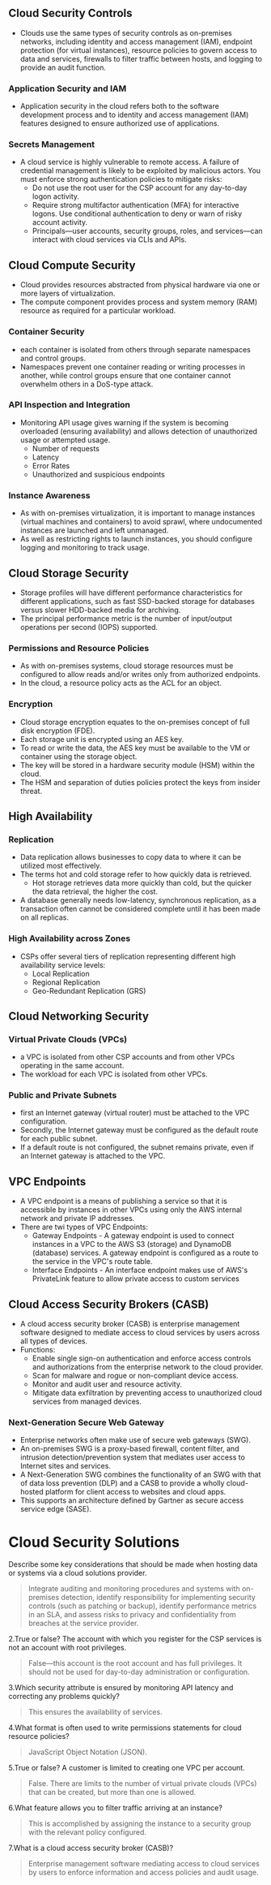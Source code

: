 ## Cloud Security Controls
 
 - Clouds use the same types of security controls as on-premises networks, including identity and access management (IAM), endpoint protection (for virtual instances), resource policies to govern access to data and services, firewalls to filter traffic between hosts, and logging to provide an audit function.


### Application Security and IAM

 -  Application security in the cloud refers both to the software development process and to identity and access management (IAM) features designed to ensure authorized use of applications.

### Secrets Management

 - A cloud service is highly vulnerable to remote access. A failure of credential management is likely to be exploited by malicious actors. You must enforce strong authentication policies to mitigate risks:
   - Do not use the root user for the CSP account for any day-to-day logon activity.
   - Require strong multifactor authentication (MFA) for interactive logons. Use conditional authentication to deny or warn of risky account activity.
   - Principals—user accounts, security groups, roles, and services—can interact with cloud services via CLIs and APIs.

## Cloud Compute Security

 - Cloud provides resources abstracted from physical hardware via one or more layers of virtualization. 
 - The compute component provides process and system memory (RAM) resource as required for a particular workload. 

### Container Security

 - each container is isolated from others through separate namespaces and control groups.
 - Namespaces prevent one container reading or writing processes in another, while control groups ensure that one container cannot overwhelm others in a DoS-type attack.

### API Inspection and Integration

 - Monitoring API usage gives warning if the system is becoming overloaded (ensuring availability) and allows detection of unauthorized usage or attempted usage.
   - Number of requests
   - Latency
   - Error Rates
   - Unauthorized and suspicious endpoints

### Instance Awareness

 - As with on-premises virtualization, it is important to manage instances (virtual machines and containers) to avoid sprawl, where undocumented instances are launched and left unmanaged. 
 - As well as restricting rights to launch instances, you should configure logging and monitoring to track usage.

## Cloud Storage Security

 - Storage profiles will have different performance characteristics for different applications, such as fast SSD-backed storage for databases versus slower HDD-backed media for archiving. 
 - The principal performance metric is the number of input/output operations per second (IOPS) supported.

### Permissions and Resource Policies

 - As with on-premises systems, cloud storage resources must be configured to allow reads and/or writes only from authorized endpoints. 
 - In the cloud, a resource policy acts as the ACL for an object.

### Encryption 

 -  Cloud storage encryption equates to the on-premises concept of full disk encryption (FDE). 
 -  Each storage unit is encrypted using an AES key. 
 -  To read or write the data, the AES key must be available to the VM or container using the storage object. 
 -  The key will be stored in a hardware security module (HSM) within the cloud. 
 -  The HSM and separation of duties policies protect the keys from insider threat.

## High Availability

### Replication

 - Data replication allows businesses to copy data to where it can be utilized most effectively.
 - The terms hot and cold storage refer to how quickly data is retrieved. 
   - Hot storage retrieves data more quickly than cold, but the quicker the data retrieval, the higher the cost. 
 - A database generally needs low-latency, synchronous replication, as a transaction often cannot be considered complete until it has been made on all replicas. 

### High Availability across Zones

 - CSPs offer several tiers of replication representing different high availability service levels:
   - Local Replication
   - Regional Replication
   - Geo-Redundant Replication (GRS)

## Cloud Networking Security

### Virtual Private Clouds (VPCs)

 - a VPC is isolated from other CSP accounts and from other VPCs operating in the same account. 
 - The workload for each VPC is isolated from other VPCs.

### Public and Private Subnets

 -  first an Internet gateway (virtual router) must be attached to the VPC configuration. 
 -  Secondly, the Internet gateway must be configured as the default route for each public subnet. 
 -  If a default route is not configured, the subnet remains private, even if an Internet gateway is attached to the VPC.

## VPC Endpoints

 - A VPC endpoint is a means of publishing a service so that it is accessible by instances in other VPCs using only the AWS internal network and private IP addresses.
 - There are twi types of VPC Endpoints:
   - Gateway Endpoints - A gateway endpoint is used to connect instances in a VPC to the AWS S3 (storage) and DynamoDB (database) services. A gateway endpoint is configured as a route to the service in the VPC's route table.
   - Interface Endpoints - An interface endpoint makes use of AWS's PrivateLink feature to allow private access to custom services

## Cloud Access Security Brokers (CASB)

 - A cloud access security broker (CASB) is enterprise management software designed to mediate access to cloud services by users across all types of devices.
 - Functions:
   - Enable single sign-on authentication and enforce access controls and authorizations from the enterprise network to the cloud provider.
   - Scan for malware and rogue or non-compliant device access.
   - Monitor and audit user and resource activity.
   - Mitigate data exfiltration by preventing access to unauthorized cloud services from managed devices.

### Next-Generation Secure Web Gateway
 - Enterprise networks often make use of secure web gateways (SWG). 
 - An on-premises SWG is a proxy-based firewall, content filter, and intrusion detection/prevention system that mediates user access to Internet sites and services.
 - A Next-Generation SWG combines the functionality of an SWG with that of data loss prevention (DLP) and a CASB to provide a wholly cloud-hosted platform for client access to websites and cloud apps.
 - This supports an architecture defined by Gartner as secure access service edge (SASE).

# Cloud Security Solutions

Describe some key considerations that should be made when hosting data or systems via a cloud solutions provider.
 > Integrate auditing and monitoring procedures and systems with on-premises detection, identify responsibility for implementing security controls (such as patching or backup), identify performance metrics in an SLA, and assess risks to privacy and confidentiality from breaches at the service provider.

2.True or false? The account with which you register for the CSP services is not an account with root privileges.
 > False—this account is the root account and has full privileges. It should not be used for day-to-day administration or configuration.

3.Which security attribute is ensured by monitoring API latency and correcting any problems quickly?
 > This ensures the availability of services.

4.What format is often used to write permissions statements for cloud resource policies?
 > JavaScript Object Notation (JSON).

5.True or false? A customer is limited to creating one VPC per account.
 > False. There are limits to the number of virtual private clouds (VPCs) that can be created, but more than one is allowed.

6.What feature allows you to filter traffic arriving at an instance?
 > This is accomplished by assigning the instance to a security group with the relevant policy configured.

7.What is a cloud access security broker (CASB)?
 > Enterprise management software mediating access to cloud services by users to enforce information and access policies and audit usage.
